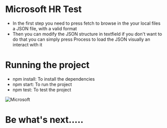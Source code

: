# Microsoft HR Test

- In the first step you need to press fetch to browse in the your local files a JSON file, with a valid format
- Then you can modify the JSON structure in textfield if you don't want to do that you can simply press Process to load the JSON visually an interact with it

# Running the project

- npm install: To install the dependencies
- npm start: To run the project
- npm test: To test the project

![Microsoft](https://posnetinformatica.com/admin/logos/1589890008_microsoft.jpg)

# Be what's next.....